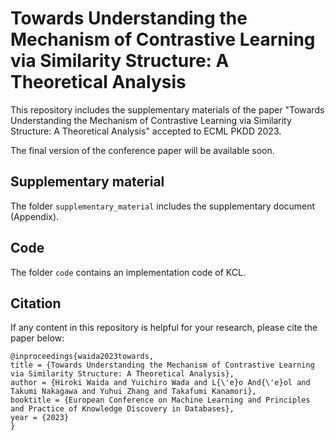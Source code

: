# Towards Understanding the Mechanism of Contrastive Learning via Similarity Structure: A Theoretical Analysis
This repository includes the supplementary materials of the paper "Towards Understanding the Mechanism of Contrastive Learning via Similarity Structure: A Theoretical Analysis" accepted to ECML PKDD 2023.

The final version of the conference paper will be available soon.

## Supplementary material
The folder `supplementary_material` includes the supplementary document (Appendix).

## Code
The folder `code` contains an implementation code of KCL.


## Citation
If any content in this repository is helpful for your research, please cite the paper below:
```
@inproceedings{waida2023towards,
title = {Towards Understanding the Mechanism of Contrastive Learning via Similarity Structure: A Theoretical Analysis},
author = {Hiroki Waida and Yuichiro Wada and L{\'e}o And{\'e}ol and Takumi Nakagawa and Yuhui Zhang and Takafumi Kanamori},
booktitle = {European Conference on Machine Learning and Principles and Practice of Knowledge Discovery in Databases},
year = {2023}
}
```
